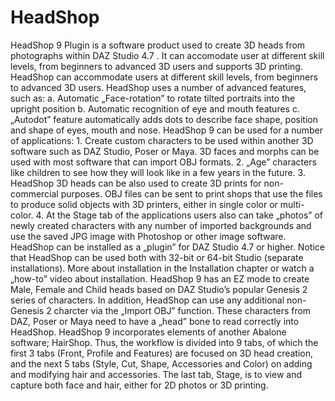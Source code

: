 # HeadShop
HeadShop 9 Plugin is a software product used to create 3D heads from photographs within DAZ Studio 4.7 . It can accomodate user at different skill levels, from beginners to advanced 3D users and supports 3D printing.
HeadShop can accommodate users at different skill levels, from beginners to advanced 3D users. HeadShop uses a number of advanced features, such as: a.	Automatic „Face-rotation” to rotate tilted portraits into the upright position b.	Automatic recognition of eye and mouth features c.	„Autodot” feature automatically adds dots to describe face shape, position and shape of eyes, mouth and nose.
HeadShop 9 can be used for a number of applications: 1.	Create custom characters to be used within another 3D software such as DAZ Studio, Poser or Maya. 3D faces and morphs can be used with most software that can import OBJ formats. 2.	„Age” characters like children to see how they will look like in a few years in the future. 3.	HeadShop 3D heads can be also used to create 3D prints for non-commercial purposes. OBJ files can be sent to print shops that use the files to produce solid objects with 3D printers, either in single color or multi-color. 4.	At the Stage tab of the applications users also can take „photos” of newly created characters with any number of imported backgrounds and use the saved JPG image with Photoshop or other image software.
HeadShop can be installed as a „plugin” for DAZ Studio 4.7 or higher. Notice that HeadShop can be used both with 32-bit or 64-bit Studio (separate installations). More about installation in the Installation chapter or watch a „how-to” video about installation.
HeadShop 9 has an EZ mode to create Male, Female and Child heads based on DAZ Studio’s popular Genesis 2 series of characters. In addition, HeadShop can use any additional non-Genesis 2 charcter via the „Import OBJ” function. These characters from DAZ, Poser or Maya need to have a „head” bone to read correctly into HeadShop.
HeadShop 9 incorporates elements of another Abalone software; HairShop. Thus, the workflow is divided into 9 tabs, of which the first 3 tabs (Front, Profile and Features) are focused on 3D head creation, and the next 5 tabs (Style, Cut, Shape, Accessories and Color) on adding and modifying hair and accessories. The last tab, Stage, is to view and capture both face and hair, either for 2D photos or 3D printing.
